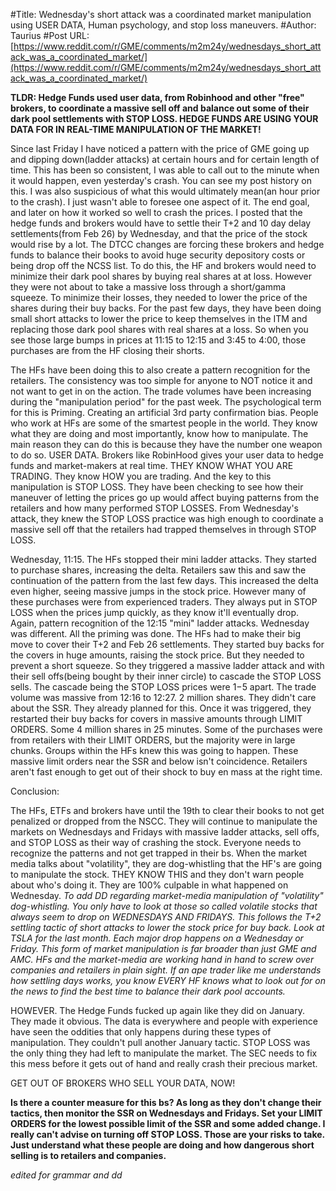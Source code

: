 #Title: Wednesday's short attack was a coordinated market manipulation using USER DATA, Human psychology, and stop loss maneuvers.
#Author: Taurius
#Post URL: [https://www.reddit.com/r/GME/comments/m2m24y/wednesdays_short_attack_was_a_coordinated_market/](https://www.reddit.com/r/GME/comments/m2m24y/wednesdays_short_attack_was_a_coordinated_market/)


**TLDR: Hedge Funds used user data, from Robinhood and other "free" brokers, to coordinate a massive sell off and balance out some of their dark pool settlements with STOP LOSS.  HEDGE FUNDS ARE USING YOUR DATA FOR IN REAL-TIME MANIPULATION OF THE MARKET!**

Since last Friday I have noticed a pattern with the price of GME going up and dipping down(ladder attacks) at certain hours and for certain length of time.  This has been so consistent, I was able to call out to the minute when it would happen, even yesterday's crash.  You can see my post history on this.  I was also suspicious of what this would ultimately mean(an hour prior to the crash). I just wasn't able to foresee one aspect of it.  The end goal, and later on how it worked so well to crash the prices.  I posted that the hedge funds and brokers would have to settle their T+2 and 10 day delay settlements(from Feb 26) by Wednesday, and that the price of the stock would rise by a lot.  The DTCC changes are forcing these brokers and hedge funds to balance their books to avoid huge security depository costs or being drop off the NCSS list. To do this, the HF and brokers would need to minimize their dark pool shares by buying real shares at at loss.  However they were not about to take a massive loss through a short/gamma squeeze.  To minimize their losses, they needed to lower the price of the shares during their buy backs.  For the past few days, they have been doing small short attacks to lower the price to keep themselves in the ITM and replacing those dark pool shares with real shares at a loss.  So when you see those large bumps in prices at 11:15 to 12:15 and 3:45 to 4:00, those purchases are from the HF closing their shorts.

The HFs have been doing this to also create a pattern recognition for the retailers.  The consistency was too simple for anyone to NOT notice it and not want to get in on the action.  The trade volumes have been increasing during the "manipulation period" for the past week.  The psychological term for this is Priming.  Creating an artificial 3rd party confirmation bias.  People who work at HFs are some of the smartest people in the world.  They know what they are doing and most importantly, know how to manipulate.  The main reason they can do this is because they have the number one weapon to do so.  USER DATA.  Brokers like RobinHood gives your user data to hedge funds and market-makers at real time.  THEY KNOW WHAT YOU ARE TRADING.  They know HOW you are trading.  And the key to this manipulation is STOP LOSS.  They have been checking to see how their maneuver of letting the prices go up would affect buying patterns from the retailers and how many performed STOP LOSSES.  From Wednesday's attack, they knew the STOP LOSS practice was high enough to coordinate a massive sell off that the retailers had trapped themselves in through STOP LOSS.  

Wednesday, 11:15.  The HFs stopped their mini ladder attacks.  They started to purchase shares, increasing the delta.  Retailers saw this and saw the continuation of the pattern from the last few days.  This increased the delta even higher, seeing massive jumps in the stock price. However many of these purchases were from experienced traders.  They always put in STOP LOSS when the prices jump quickly, as they know it'll eventually drop.  Again, pattern recognition of the 12:15 "mini" ladder attacks.  Wednesday was different.  All the priming was done.  The HFs had to make their big move to cover their T+2 and Feb 26 settlements.  They started buy backs for the covers in huge amounts, raising the stock price.  But they needed to prevent a short squeeze.  So they triggered a massive ladder attack and with their sell offs(being bought by their inner circle) to cascade the STOP LOSS sells.  The cascade being the STOP LOSS prices were $1-$5 apart.  The trade volume was massive from 12:16 to 12:27. 2 million shares.  They didn't care about the SSR.  They already planned for this.  Once it was triggered, they restarted their buy backs for covers in massive amounts through LIMIT ORDERS.  Some 4 million shares in 25 minutes.  Some of the purchases were from retailers with their LIMIT ORDERS, but the majority were in large chunks.  Groups within the HFs knew this was going to happen.  These massive limit orders near the SSR and below isn't coincidence.  Retailers aren't fast enough to get out of their shock to buy en mass at the right time.

 Conclusion:

The HFs, ETFs and brokers have until the 19th to clear their books to not get penalized or dropped from the NSCC.  They will continue to manipulate the markets on Wednesdays and Fridays with massive ladder attacks, sell offs, and STOP LOSS as their way of crashing the stock.  Everyone needs to recognize the patterns and not get trapped in their bs.  When the market media talks about "volatility", they are dog-whistling that the HF's are going to manipulate the stock. THEY KNOW THIS and they don't warn people about who's doing it.  They are 100% culpable in what happened on Wednesday.  *To add DD regarding market-media manipulation of "volatility" dog-whistling.  You only have to look at those so called volatile stocks that always seem to drop on WEDNESDAYS AND FRIDAYS.  This follows the T+2 settling tactic of short attacks to lower the stock price for buy back.  Look at 
TSLA for the last month.  Each major drop happens on a Wednesday or Friday.  This form of market manipulation is far broader than just GME and AMC.  HFs and the market-media are working hand in hand to screw over companies and retailers in plain sight.  If an ape trader like me understands how settling days works, you know EVERY HF knows what to look out for on the news to find the best time to balance their dark pool accounts.*

HOWEVER.  The Hedge Funds fucked up again like they did on January. They made it obvious.  The data is everywhere and people with experience have seen the oddities that only happens during these types of manipulation.  They couldn't pull another January tactic.  STOP LOSS was the only thing they had left to manipulate the market.  The SEC needs to fix this mess before it gets out of hand and really crash their precious market.

GET OUT OF BROKERS WHO SELL YOUR DATA, NOW!

**Is there a counter measure for this bs?  As long as they don't change their tactics, then monitor the SSR on Wednesdays and Fridays.  Set your LIMIT ORDERS for the lowest possible limit of the SSR and some added change.  I really can't advise on turning off STOP LOSS.  Those are your risks to take.  Just understand what these people are doing and how dangerous short selling is to retailers and companies.**

*edited for grammar and dd*